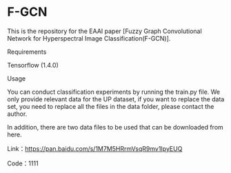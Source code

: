 # F-GCN

This is the repository for the EAAI paper [Fuzzy Graph Convolutional Network for Hyperspectral Image Classification(F-GCN)].

Requirements

Tensorflow (1.4.0)

Usage

  You can conduct classification experiments by running the train.py file. We only provide relevant data for the UP dataset, if you want to replace the data set, you need to replace all the files in the data folder, please contact the author.

In addition, there are two data files to be used that can be downloaded from here.

Link：https://pan.baidu.com/s/1M7M5HRrmVsqR9mv1IpyEUQ 

Code：1111
